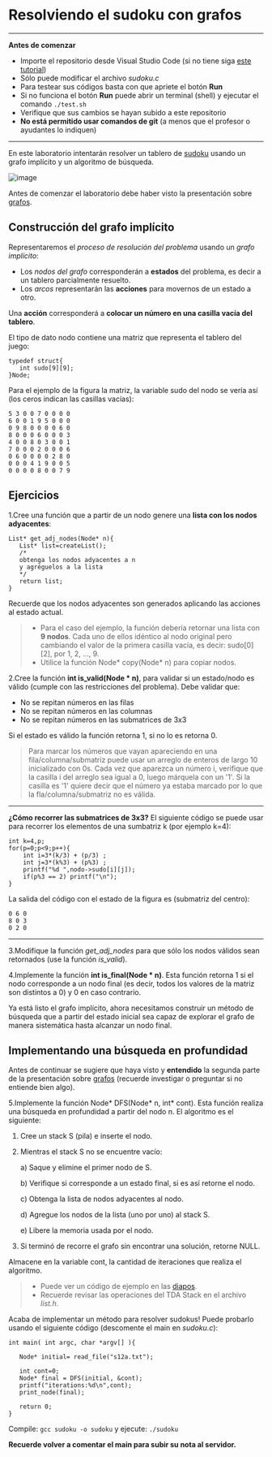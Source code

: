 
Resolviendo el sudoku con grafos
=====

---
**Antes de comenzar**

* Importe el repositorio desde Visual Studio Code (si no tiene siga [este tutorial](https://chartreuse-goal-d5c.notion.site/C-mo-comenzar-con-los-labs-b4dd8c7abc5a425d8f25e2eaa060e5b5?pvs=4))
* Sólo puede modificar el archivo *sudoku.c*
* Para testear sus códigos basta con que apriete el botón **Run**
* Si no funciona el botón **Run** puede abrir un terminal (shell) y ejecutar el comando `./test.sh`
* Verifique que sus cambios se hayan subido a este repositorio
* **No está permitido usar comandos de git** (a menos que el profesor o ayudantes lo indiquen)
---


En este laboratorio intentarán resolver un tablero de [sudoku](https://www.sudoku-online.org/) usando un grafo implícito y un algoritmo de búsqueda.

![image](https://upload.wikimedia.org/wikipedia/commons/thumb/f/ff/Sudoku-by-L2G-20050714.svg/364px-Sudoku-by-L2G-20050714.svg.png)

Antes de comenzar el laboratorio debe haber visto la presentación sobre [grafos](https://docs.google.com/presentation/d/1Mqo51pc6knDje153O2eqYiS_tN8Nv6qDz4czjHp493s/edit#slide=id.g15c7a1a2a9_0_0).


Construcción del grafo implícito
----

Representaremos el *proceso de resolución del problema* usando un *grafo implícito*:
- Los *nodos del grafo* corresponderán a **estados** del problema, es decir a un tablero parcialmente resuelto.
- Los *arcos* representarán las **acciones** para movernos de un estado a otro.
  
Una **acción** corresponderá a **colocar un número en una casilla vacía del tablero**.

El tipo de dato nodo contiene una matriz que representa el tablero del juego:

    typedef struct{
       int sudo[9][9];
    }Node;

Para el ejemplo de la figura la matriz, la variable sudo del nodo se vería así (los ceros indican las casillas vacías):

    5 3 0 0 7 0 0 0 0 
    6 0 0 1 9 5 0 0 0
    0 9 8 0 0 0 0 6 0
    8 0 0 0 6 0 0 0 3 
    4 0 0 8 0 3 0 0 1
    7 0 0 0 2 0 0 0 6
    0 6 0 0 0 0 2 8 0
    0 0 0 4 1 9 0 0 5
    0 0 0 0 8 0 0 7 9

Ejercicios
--

1.Cree una función que a partir de un nodo genere una **lista con los nodos adyacentes**:

    List* get_adj_nodes(Node* n){
       List* list=createList();
       /* 
       obtenga los nodos adyacentes a n
       y agréguelos a la lista
       */
       return list;
    }

Recuerde que los nodos adyacentes son generados aplicando las acciones al estado actual.

> - Para el caso del ejemplo, la función debería retornar una lista con **9 nodos**. Cada uno de ellos idéntico al nodo original pero cambiando el valor de la primera casilla vacía, es decir: sudo[0][2], por 1, 2, ..., 9.
> - Utilice la función Node* copy(Node* n) para copiar nodos.

2.Cree la función **int is_valid(Node * n)**, para validar si un estado/nodo es válido (cumple con las restricciones del problema). Debe validar que:

- No se repitan números en las filas
- No se repitan números en las columnas
- No se repitan números en las submatrices de 3x3

Si el estado es válido la función retorna 1, si no lo es retorna 0.

> Para marcar los números que vayan apareciendo en una fila/columna/submatriz puede usar un arreglo de enteros de largo 10 inicializado con 0s. Cada vez que aparezca un número i, verifique que la casilla i del arreglo sea igual a 0, luego márquela con un '1'. Si la casilla es '1' quiere decir que el número ya estaba marcado por lo que la fla/columna/submatriz no es válida.

----
**¿Cómo recorrer las submatrices de 3x3?**
El siguiente código se puede usar para recorrer los elementos de una sumbatriz k (por ejemplo k=4):

    int k=4,p; 
    for(p=0;p<9;p++){
        int i=3*(k/3) + (p/3) ;
        int j=3*(k%3) + (p%3) ;
        printf("%d ",nodo->sudo[i][j]);
        if(p%3 == 2) printf("\n");
    }

La salida del código con el estado de la figura es (submatriz del centro):
    
    0 6 0
    8 0 3
    0 2 0

-----

3.Modifique la función *get_adj_nodes* para que sólo los nodos válidos sean retornados (use la función *is_valid*).


4.Implemente la función **int is_final(Node * n)**. Esta función retorna 1 si el nodo corresponde a un nodo final (es decir, todos los valores de la matriz son distintos a 0) y 0 en caso contrario.

Ya está listo el grafo implícito, ahora necesitamos construir un método de búsqueda que a partir del estado inicial sea capaz de explorar el grafo de manera sistemática hasta alcanzar un nodo final.

Implementando una búsqueda en profundidad
--

Antes de continuar se sugiere que haya visto y **entendido** la segunda parte de la presentación sobre [grafos](https://docs.google.com/presentation/d/1Mqo51pc6knDje153O2eqYiS_tN8Nv6qDz4czjHp493s/edit#slide=id.g1df2841e01_0_77) (recuerde investigar o preguntar si no entiende bien algo).

5.Implemente la función Node* DFS(Node* n, int* cont). Esta función realiza una búsqueda en profundidad a partir del nodo n. El algoritmo es el siguiente:

1. Cree un stack S (pila) e inserte el nodo.
2. Mientras el stack S no se encuentre vacío:

   a) Saque y elimine el primer nodo de S.
   
   b) Verifique si corresponde a un estado final, si es así retorne el nodo.
   
   c) Obtenga la lista de nodos adyacentes al nodo.
   
   d) Agregue los nodos de la lista (uno por uno) al stack S.
   
   e) Libere la memoria usada por el nodo.
   
3. Si terminó de recorre el grafo sin encontrar una solución, retorne NULL.

Almacene en la variable cont, la cantidad de iteraciones que realiza el algoritmo.

> - Puede ver un código de ejemplo en las [diapos](https://docs.google.com/presentation/d/1Mqo51pc6knDje153O2eqYiS_tN8Nv6qDz4czjHp493s/edit#slide=id.g27f9355a1a_0_13).
> - Recuerde revisar las operaciones del TDA Stack en el archivo *list.h*.

Acaba de implementar un método para resolver sudokus!
Puede probarlo usando el siguiente código (descomente el main en *sudoku.c*):

    int main( int argc, char *argv[] ){

       Node* initial= read_file("s12a.txt");

       int cont=0;
       Node* final = DFS(initial, &cont);
       printf("iterations:%d\n",cont);
       print_node(final);

       return 0;
    }

Compile: `gcc sudoku -o sudoku`
y ejecute: `./sudoku`

**Recuerde volver a comentar el main para subir su nota al servidor.**
